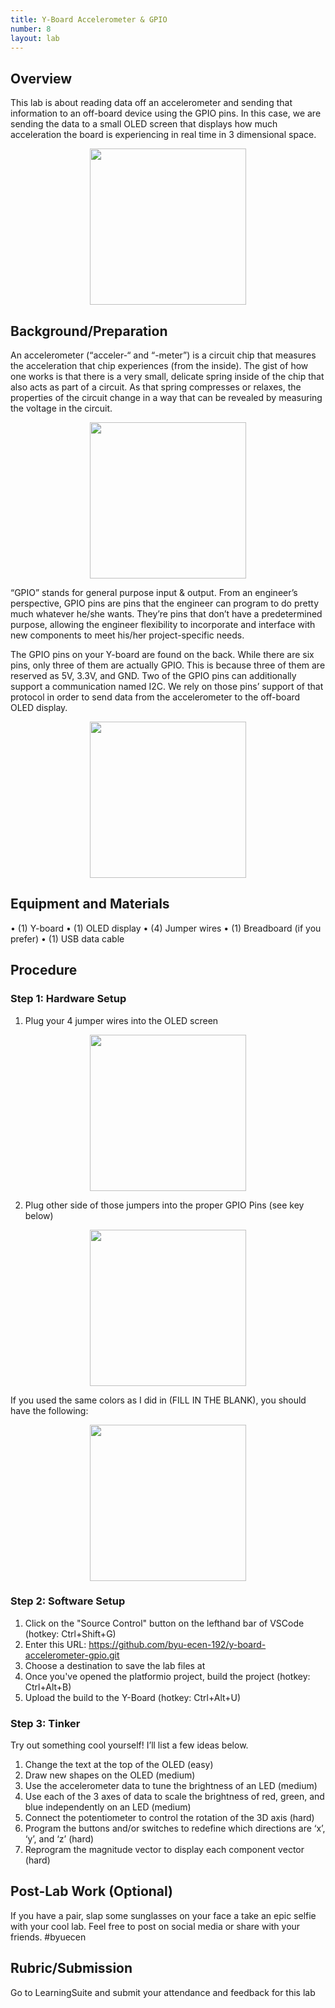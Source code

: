 ```yaml
---
title: Y-Board Accelerometer & GPIO
number: 8
layout: lab
---
```



## Overview
This lab is about reading data off an accelerometer and sending that information to an off-board device using the GPIO pins. In this case, we are sending the data to a small OLED screen that displays how much acceleration the board is experiencing in real time in 3 dimensional space.

<!-- Put "oled_accel.jpg" here -->
<p align = "center">
<img src="{% link /assets/y-board_accelerometer_and_gpio/oled_accel.jpg %}" width="250"/>
</p>

## Background/Preparation
An accelerometer (“acceler-“ and “-meter”) is a circuit chip that measures the acceleration that chip experiences (from the inside). The gist of how one works is that there is a very small, delicate spring inside of the chip that also acts as part of a circuit. As that spring compresses or relaxes, the properties of the circuit change in a way that can be revealed by measuring the voltage in the circuit.

<!-- Put "accel_mems.png" alongside "accel_chip.png" here -->
<p align = "center">
<img src="{% link /assets/y-board_accelerometer_and_gpio/accel_mems.png %}" width="250"/>
</p>

“GPIO” stands for general purpose input & output. From an engineer’s perspective, GPIO pins are pins that the engineer can program to do pretty much whatever he/she wants. They’re pins that don’t have a predetermined purpose, allowing the engineer flexibility to incorporate and interface with new components to meet his/her project-specific needs.

The GPIO pins on your Y-board are found on the back. While there are six pins, only three of them are actually GPIO. This is because three of them are reserved as 5V, 3.3V, and GND. Two of the GPIO pins can additionally support a communication named I2C. We rely on those pins’ support of that protocol in order to send data from the accelerometer to the off-board OLED display.

<!-- Put "gpio.png" here -->
<p align = "center">
<img src="{% link /assets/y-board_accelerometer_and_gpio/gpio.png %}" width="250"/>
</p>

## Equipment and Materials
•	(1) Y-board
•	(1) OLED display
•	(4) Jumper wires
•	(1) Breadboard (if you prefer)
•	(1) USB data cable

## Procedure
### Step 1: Hardware Setup
1.	Plug your 4 jumper wires into the OLED screen
<!-- Put "oled.jpg" and "oled_i2c.jpg" here -->
<p align = "center">
<img src="{% link /assets/y-board_accelerometer_and_gpio/oled_i2c.jpg %}" width="250"/>
</p>
 
2.	Plug other side of those jumpers into the proper GPIO Pins (see key below)
<!-- Put "i2c_label.png" here -->
<p align = "center">
<img src="{% link /assets/y-board_accelerometer_and_gpio/i2c_label.png %}" width="250"/>
</p>
If you used the same colors as I did in (FILL IN THE BLANK), you should have the following:
<!-- Put "i2c_connection.jpg" here -->
<p align = "center">
<img src="{% link /assets/y-board_accelerometer_and_gpio/i2c_connection.jpg %}" width="250"/>
</p>

### Step 2: Software Setup
1. Click on the "Source Control" button on the lefthand bar of VSCode (hotkey: Ctrl+Shift+G)
2. Enter this URL: https://github.com/byu-ecen-192/y-board-accelerometer-gpio.git
3. Choose a destination to save the lab files at
4. Once you've opened the platformio project, build the project (hotkey: Ctrl+Alt+B)
5. Upload the build to the Y-Board (hotkey: Ctrl+Alt+U)
 
### Step 3: Tinker
Try out something cool yourself! I’ll list a few ideas below.
1.	Change the text at the top of the OLED (easy)
2.	Draw new shapes on the OLED (medium)
3.	Use the accelerometer data to tune the brightness of an LED (medium)
4.	Use each of the 3 axes of data to scale the brightness of red, green, and blue independently on an LED (medium)
5.	Connect the potentiometer to control the rotation of the 3D axis (hard)
6.	Program the buttons and/or switches to redefine which directions are ‘x’, ‘y’, and ‘z’ (hard)
7.	Reprogram the magnitude vector to display each component vector (hard)

## Post-Lab Work (Optional)
If you have a pair, slap some sunglasses on your face a take an epic selfie with your cool lab. Feel free to post on social media or share with your friends. #byuecen

## Rubric/Submission
Go to LearningSuite and submit your attendance and feedback for this lab